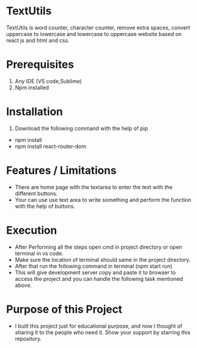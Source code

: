 # TextUtils
TextUtils is word counter, character counter, remove extra spaces, convert uppercase to lowercase and lowercase to uppercase website based on react js and html and css.

# Prerequisites

1. Any IDE (VS code,Sublime)
2. Npm installed

# Installation

1. Download the following command with the help of pip 
* npm install 
* npm install react-router-dom

# Features / Limitations

* There are home page with the textarea to enter the text with the different buttons.
* Your can use use text area to write something and perform the function with the help of buttons.

# Execution

* After Performing all the steps open cmd in project directory or open terminal in vs code.
* Make sure the location of terminal should same in the project directory. 
* After that run the following command in terminal (npm start run)
* This will give development server copy and paste it to browser to access the project and you can handle the following task mentioned above.

# Purpose of this Project

* I built this project just for educational purpose, and now I thought of sharing it to the people who need it. Show your support by starring this repository.


